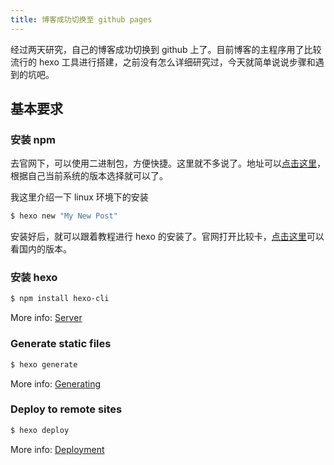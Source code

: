 ```yaml
---
title: 博客成功切换至 github pages
---
```

经过两天研究，自己的博客成功切换到 github 上了。目前博客的主程序用了比较流行的 hexo 工具进行搭建，之前没有怎么详细研究过，今天就简单说说步骤和遇到的坑吧。 

## 基本要求

### 安装 npm

去官网下，可以使用二进制包，方便快捷。这里就不多说了。地址可以[点击这里](https://nodejs.org/en/download/current/)，根据自己当前系统的版本选择就可以了。

我这里介绍一下 linux 环境下的安装

``` bash
$ hexo new "My New Post"
```

安装好后，就可以跟着教程进行 hexo 的安装了。官网打开比较卡，[点击这里](https://hexo.bootcss.com/)可以看国内的版本。

### 安装 hexo

``` bash
$ npm install hexo-cli
```

More info: [Server](https://hexo.io/docs/server.html)

### Generate static files

``` bash
$ hexo generate
```

More info: [Generating](https://hexo.io/docs/generating.html)

### Deploy to remote sites

``` bash
$ hexo deploy
```

More info: [Deployment](https://hexo.io/docs/one-command-deployment.html)
